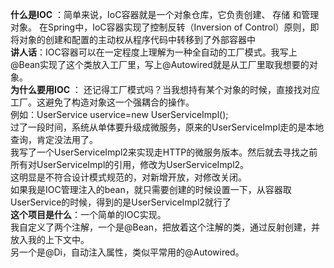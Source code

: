 **什么是IOC** ：简单来说，IoC容器就是一个对象仓库，它负责创建、 存储 和管理对象。 在Spring中，IoC容器实现了控制反转（Inversion of Control）原则，即将对象的创建和配置的主动权从程序代码中转移到了外部容器中
<br>
**讲人话**：IOC容器可以在一定程度上理解为一种全自动的工厂模式。我写上@Bean实现了这个类放入工厂里，写上@Autowired就是从工厂里取我想要的对象。
<br>
**为什么要用IOC** ： 还记得工厂模式吗？当我想持有某个对象的时候，直接找对应工厂。这避免了构造对象这一个强耦合的操作。
<br>例如：UserService uservice=new UserServiceImpl();
<br>过了一段时间，系统从单体要升级成微服务，原来的UserServiceImpl走的是本地查询，肯定没法用了。
<br>我写了一个UserServiceImpl2来实现走HTTP的微服务版本。然后就去寻找之前所有对UserServiceImpl的引用，修改为UserServiceImpl2。
<br>这明显是不符合设计模式规范的，对新增开放，对修改关闭。
<br>如果我是IOC管理注入的bean，就只需要创建的时候设置一下，从容器取UserService的时候，得到的是UserServiceImpl2就行了<br>
**这个项目是什么**：一个简单的IOC实现。
<br>我自定义了两个注解，一个是@Bean，把放着这个注解的类，通过反射创建，并放入我的上下文中。
<br>另一个是@Di，自动注入属性，类似平常用的@Autowired。
